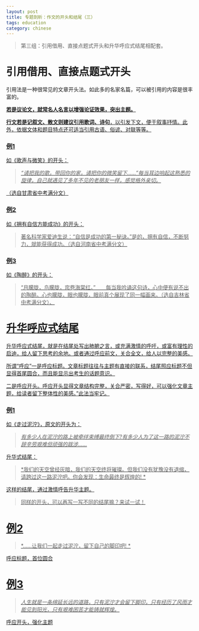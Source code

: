 ```yaml
---
layout: post
title: 专题剖析：作文的开头和结尾（三）
tags: education
category: chinese
---
```


> 第三组：引用借用、直接点题式开头和升华呼应式结尾相配套。

# 引用借用、直接点题式开头

引用法是一种很常见的文章开头法。如此多的名家名篇，可以被引用的内容是很丰富的。

<u>**若是议论文，就常名人名言以增强论证效果，突出主题。**</u>

<u>**行文若是记叙文、散文则建议引用歌词、诗句**<u>，以引发下文，便于叙事抒情。此外，依据文体和题目特点还可适当引用古语、俗谚、对联等等。

### 例1

如《歌声与微笑》的开头：

> *“请把我的歌，带回你的家，请把你的微笑留下……”每当耳边响起这熟悉的旋律，自己就遇见了多年不见的老朋友一样，感觉格外亲切。*

（选自甘肃省中考满分文）

### 例2

如《拥有自信方能成功》的开头：

> 著名科学家爱迪生说：“自信是成功的第一秘诀。”是的，拥有自信，不断努力，就能获得成功。（选自河南省中考满分文）

### 例3

如《陶醉》的开头：

> “月朦胧，鸟朦胧，帘卷海棠红。”　　每当我吟诵这句诗，心中便有说不出的陶醉。心也朦胧，眼也朦胧，眼前真个展现了同一幅画来。（选自吉林省中考满分文）、

# 升华呼应式结尾

升华呼应式结尾，就是在结尾处写出肺腑之言，或充满激情的呼吁，或富有理性的启迪，给人留下思考的余地。或者通过呼应前文，关合全文，给人以完整的美感。

所谓“呼应”一是呼应标题。文章标题往往与主题有直接的联系，结尾照应标题不但显得首尾圆合，而且能显示出考生的话题意识。

二是呼应开头。呼应开头显得文章结构完整，关合严密，写得好，可以强化文章主题，给读者留下整体性的美感。”此法当牢记。

### 例1

如《走过泥泞》，原文的开头为：

> *有多少人在泥泞的路上被牵绊束缚最终倒下?有多少人为了这一路的泥泞不辞辛劳艰难但顽强的跋涉……*

升华式结尾：

> *我们的天空曾经灰暗，我们的天空终将璀璨。但我们没有犹豫没有退缩，请跨过这一路泥泞吧。你会发现：生命最终是辉煌的! *

这样的结尾，通过激情呼告升华主题。

> 同样的开头，可以再写一写不同的结尾嘛？来试一试！

# 例2

> *……让我们一起走过泥泞，留下自己的脚印吧! *

呼应标题，首位圆合

# 例3

> *人生就是一条绵延长远的道路，只有泥泞才会留下脚印，只有经历了风雨才能见到阳光，只有艰难困苦才能铸就辉煌。*

呼应开头，强化主题
